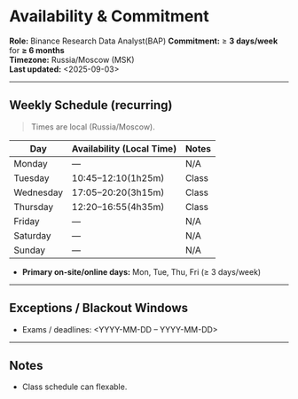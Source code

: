 # Availability & Commitment

**Role:** Binance Research Data Analyst(BAP)
**Commitment:** ≥ **3 days/week** for **≥ 6 months**  
**Timezone:** Russia/Moscow (MSK)  
**Last updated:** <2025-09-03>

---

## Weekly Schedule (recurring)

> Times are local (Russia/Moscow).

| Day       | Availability (Local Time)       | Notes                          |
|-----------|---------------------------------|--------------------------------|
| Monday    | —                               | N/A                            |
| Tuesday   | 10:45–12:10(1h25m)              | Class                          |
| Wednesday | 17:05–20:20(3h15m)              | Class                          |
| Thursday  | 12:20–16:55(4h35m)              | Class                          |
| Friday    | —                               | N/A                            |
| Saturday  | —                               | N/A                            |
| Sunday    | —                               | N/A                            |

- **Primary on-site/online days:** Mon, Tue, Thu, Fri (≥ 3 days/week)  


---

## Exceptions / Blackout Windows
- Exams / deadlines: <YYYY-MM-DD – YYYY-MM-DD>  


---

## Notes
- Class schedule can flexable.